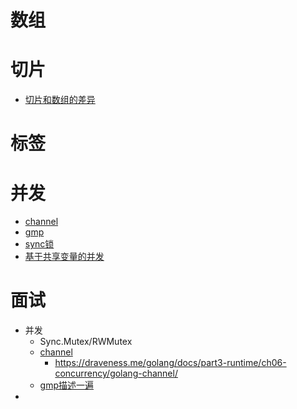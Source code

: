 # 数组

# 切片
- [切片和数组的差异](./study/基础/1.切片.md)

# 标签

# 并发
- [channel](./study/并发/channel.md)
- [gmp](./study/并发/gmp.md)
- [sync锁](./study/并发/sync.md)
- [基于共享变量的并发](./study/并发/基于共享变量的并发.md)

# 面试
- 并发
  - Sync.Mutex/RWMutex
  - [channel](./study/3.并发/2.channel.md)
    - https://draveness.me/golang/docs/part3-runtime/ch06-concurrency/golang-channel/
  - [gmp描述一遍]()
- 